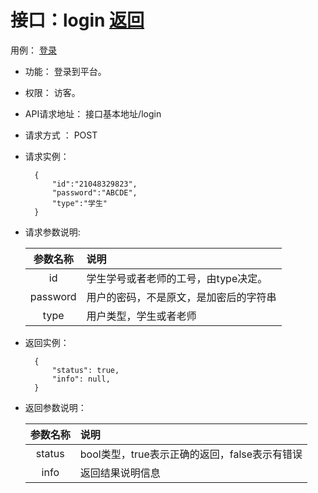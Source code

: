 # 接口：login  [返回](../README.md)
用例： [登录](../用例/登录用例.md)

- 功能：
    登录到平台。

- 权限：
    访客。    

- API请求地址：
    接口基本地址/login

- 请求方式 ：
    POST

- 请求实例：

        {
            "id":"21048329823",
            "password":"ABCDE",
            "type":"学生"
        }

- 请求参数说明:        

  |参数名称|说明|
  |:---------:|:--------------------------------------------------------|      
  |id|学生学号或者老师的工号，由type决定。|
  |password|用户的密码，不是原文，是加密后的字符串|
  |type|用户类型，学生或者老师|

- 返回实例：

        {
            "status": true,
            "info": null,    
        }

- 返回参数说明：    

  |参数名称|说明|
  |:---------:|:--------------------------------------------------------|      
  |status|bool类型，true表示正确的返回，false表示有错误|
  |info|返回结果说明信息|

